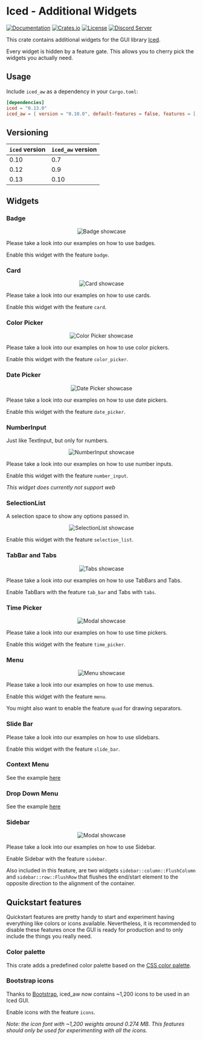 # Iced - Additional Widgets

[![Documentation](https://docs.rs/iced_aw/badge.svg)](https://docs.rs/iced_aw)
[![Crates.io](https://img.shields.io/crates/v/iced_aw.svg)](https://crates.io/crates/iced)
[![License](https://img.shields.io/crates/l/iced_aw.svg)](https://github.com/iced-rs/iced/blob/master/LICENSE)
[![Discord Server](https://img.shields.io/discord/628993209984614400?label=&labelColor=6A7EC2&logo=discord&logoColor=ffffff&color=7389D8)](https://discord.gg/3xZJ65GAhd)

This crate contains additional widgets for the GUI library [Iced](https://github.com/hecrj/iced).

Every widget is hidden by a feature gate. This allows you to cherry pick the widgets you actually need.

## Usage

Include `iced_aw` as a dependency in your `Cargo.toml`:

```toml
[dependencies]
iced = "0.13.0"
iced_aw = { version = "0.10.0", default-features = false, features = [...] }
```

## Versioning

| `iced` version | `iced_aw` version |
| -------------- | ----------------- |
| 0.10           | 0.7               |
| 0.12           | 0.9               |
| 0.13           | 0.10              |

## Widgets

### Badge

<div align="center">

  ![Badge showcase](./images/showcase/badge.png)
</div>

Please take a look into our examples on how to use badges.

Enable this widget with the feature `badge`.

### Card

<div align="center">

![Card showcase](./images/showcase/card.png)
</div>

Please take a look into our examples on how to use cards.

Enable this widget with the feature `card`.

### Color Picker

<div align="center">

![Color Picker showcase](./images/showcase/color_picker.png)
</div>

Please take a look into our examples on how to use color pickers.

Enable this widget with the feature `color_picker`.

### Date Picker

<div align="center">

  ![Date Picker showcase](./images/showcase/date_picker.png)
</div>

Please take a look into our examples on how to use date pickers.

Enable this widget with the feature `date_picker`.

### NumberInput

Just like TextInput, but only for numbers.

<div align="center">

![NumberInput showcase](./images/showcase/number_input.png)
</div>

Please take a look into our examples on how to use number inputs.

Enable this widget with the feature `number_input`.

*This widget does currently not support web*

### SelectionList

A selection space to show any options passed in.

<div align="center">

![SelectionList showcase](./images/showcase/selection_list.gif)
</div>

Enable this widget with the feature `selection_list`.

### TabBar and Tabs

<div align="center">

![Tabs showcase](./images/showcase/tabs_example.gif)
</div>

Please take a look into our examples on how to use TabBars and Tabs.

Enable TabBars with the feature `tab_bar` and Tabs with `tabs`.

### Time Picker

<div align="center">

![Modal showcase](./images/showcase/time_picker.png)
</div>

Please take a look into our examples on how to use time pickers.

Enable this widget with the feature `time_picker`.

### Menu

<div align="center">

![Menu showcase](./images/showcase/menu.gif)
</div>

Please take a look into our examples on how to use menus.

Enable this widget with the feature `menu`.

You might also want to enable the feature `quad` for drawing separators.

### Slide Bar

Please take a look into our examples on how to use slidebars.

Enable this widget with the feature `slide_bar`.

### Context Menu

See the example [here](./examples/context_menu/src/main.rs)

### Drop Down Menu

See the example [here](./examples/drop_down/src/main.rs)

### Sidebar

<div align="center">

![Modal showcase](./images/showcase/sidebar.png)
</div>

Please take a look into our examples on how to use Sidebar.

Enable Sidebar with the feature `sidebar`.

Also included in this feature, are two widgets `sidebar::column::FlushColumn` and `sidebar::row::FlushRow` that flushes the end/start element to the opposite direction to the alignment of the container.

## Quickstart features

Quickstart features are pretty handy to start and experiment having everything like colors or icons available. Nevertheless, it is recommended to disable these features once the GUI is ready for production and to only include the things you really need.

### Color palette

This crate adds a predefined color palette based on the [CSS color palette](https://www.w3schools.com/cssref/css_colors.asp).

### Bootstrap icons

Thanks to [Bootstrap](https://icons.getbootstrap.com), iced_aw now contains ~1,200 icons to be used in an Iced GUI.

Enable icons with the feature `icons`.

*Note: the icon font with ~1,200 weights around 0.274 MB. This features should only be used for experimenting with all the icons.*
